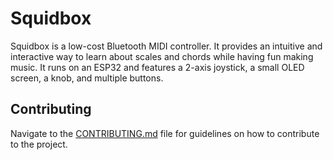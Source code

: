 # Squidbox

Squidbox is a low-cost Bluetooth MIDI controller. It provides an intuitive and interactive way to learn about scales and chords while having fun making music. It runs on an ESP32 and features a 2-axis joystick, a small OLED screen, a knob, and multiple buttons.

## Contributing

Navigate to the [CONTRIBUTING.md](./CONTRIBUTING.md) file for guidelines on how to contribute to the project.
